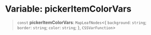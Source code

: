 # Variable: pickerItemColorVars

> `const` **pickerItemColorVars**: `MapLeafNodes`\<\{ `background`: `string`; `border`: `string`; `color`: `string`; \}, `CSSVarFunction`\>
